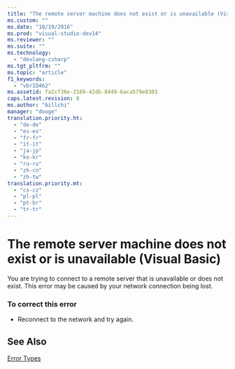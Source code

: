 ```yaml
---
title: "The remote server machine does not exist or is unavailable (Visual Basic) | hehe"
ms.custom: ""
ms.date: "10/19/2016"
ms.prod: "visual-studio-dev14"
ms.reviewer: ""
ms.suite: ""
ms.technology: 
  - "devlang-csharp"
ms.tgt_pltfrm: ""
ms.topic: "article"
f1_keywords: 
  - "vbrID462"
ms.assetid: fa2cf36e-2169-42db-8449-6aca579e8303
caps.latest.revision: 8
ms.author: "billchi"
manager: "douge"
translation.priority.ht: 
  - "de-de"
  - "es-es"
  - "fr-fr"
  - "it-it"
  - "ja-jp"
  - "ko-kr"
  - "ru-ru"
  - "zh-cn"
  - "zh-tw"
translation.priority.mt: 
  - "cs-cz"
  - "pl-pl"
  - "pt-br"
  - "tr-tr"
---
```

# The remote server machine does not exist or is unavailable (Visual Basic)
You are trying to connect to a remote server that is unavailable or does not exist. This error may be caused by your network connection being lost.  
  
### To correct this error  
  
-   Reconnect to the network and try again.  
  
## See Also  
 [Error Types](../Topic/Error%20Types%20\(Visual%20Basic\).md)
